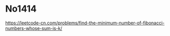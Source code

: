 # No1414

https://leetcode-cn.com/problems/find-the-minimum-number-of-fibonacci-numbers-whose-sum-is-k/
